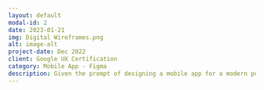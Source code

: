 ```yaml
---
layout: default
modal-id: 2
date: 2023-01-21
img: Digital Wireframes.png
alt: image-alt
project-date: Dec 2022
client: Google UX Certification
category: Mobile App - Figma
description: Given the prompt of designing a mobile app for a modern pub food delivery app, I iterated through the design processes of empathize, define, and ideate. This first case study comprehensively covered everything from wireframes and prototypes, to testing and accessibility. As a Product Manager, I find it beyond interesting to take a step into the world of those I work closely with in my day to day. Learning not only the methodology, but the why and thought process behind it, was truly exciting and insightful.
---
```


